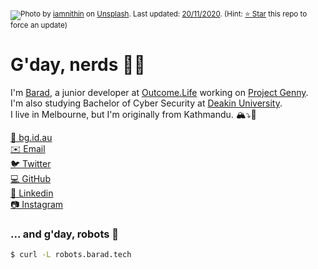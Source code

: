 <img src="https://images.unsplash.com/photo-1579765338207-e216a8c78931?ixlib=rb-1.2.1&ixid=eyJhcHBfaWQiOjE0OTYxOH0/&fm=jpg&crop=faces&fit=crop&h=540&w=1920"/><sup>Photo by [iamnithin](https://unsplash.com/photos/pMT5N7XHF1g) on [Unsplash](https://unsplash.com). Last updated: [20/11/2020](https://github.com/baradghimire/baradghimire/blob/main/.github/workflows/autoUpdateREADME.yml). (Hint: [⭐️ Star](https://github.com/baradghimire/baradghimire) this repo to force an update)</sup>

# G'day, nerds 👋🏽

I'm [Barad](https://twitter.com/barad), a junior developer at [Outcome.Life](https://github.com/OutcomeLife) working on [Project Genny](https://github.com/genny-project).<br>
I'm also studying Bachelor of Cyber Security at [Deakin University](https://github.com/Deakin).<br>
I live in Melbourne, but I'm originally from Kathmandu. 🏔⤵️🦘<br>

[🔗 bg.id.au](https://bg.id.au)<br>
[✉️ Email](mailto:baradghimire@gmail.com)<br>
[🐦 Twitter](https://twitter.com/barad)<br>
[💻 GitHub](https://github.com/baradghimire)<br>
[👔 Linkedin](https://linkedin.com/in/baradghimire)<br>
[📷 Instagram](https://instagram.com/baradghimire)<br>

### ... and g'day, robots 🤖

```sh
$ curl -L robots.barad.tech
```
